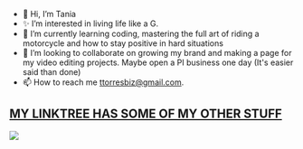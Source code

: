 - 👋  Hi, I’m Tania
- ✨  I’m interested in living life like a G.
- 🌱  I’m currently learning coding, mastering the full art of riding a motorcycle and how to stay positive in hard situations
- 💞️  I’m looking to collaborate on growing my brand and making a page for my video editing projects. Maybe open a PI business one day (It's easier said than done) 
- 📫  How to reach me ttorresbiz@gmail.com.

<!---
myfriendtania/myfriendtania is a ✨ special ✨ repository because its my `README.md` (this file) appears on your GitHub profile.
You can click the Preview link to take a look at your changes.
--->


## [MY LINKTREE HAS SOME OF MY OTHER STUFF](https://linktr.ee/helloitstania) ##

![](/Users/tania_al_ghul/Desktop/michael-scott.png)

